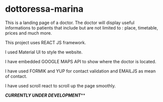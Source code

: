 # dottoressa-marina

This is a landing page of a doctor. The doctor will display useful informations to patients that include but are not limited to : place, timetable, prices and much more.

This project uses REACT JS framework.

I used Material UI to style the website.

I have embedded GOOGLE MAPS API to show where the doctor is located. 

I have used FORMIK and YUP for contact validation and EMAILJS as mean of contact.

I have used scroll react to scroll up the page smoothly.

*******CURRENTLY UNDER DEVELOPMENT*********
